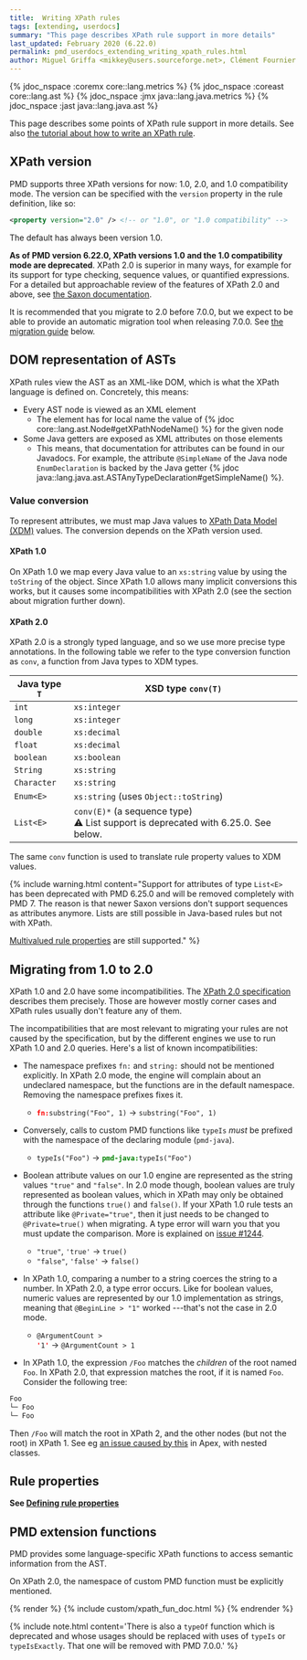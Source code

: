 ```yaml
---
title:  Writing XPath rules
tags: [extending, userdocs]
summary: "This page describes XPath rule support in more details"
last_updated: February 2020 (6.22.0)
permalink: pmd_userdocs_extending_writing_xpath_rules.html
author: Miguel Griffa <mikkey@users.sourceforge.net>, Clément Fournier <clement.fournier76@gmail.com>
---
```



{% jdoc_nspace :coremx core::lang.metrics %}
{% jdoc_nspace :coreast core::lang.ast %}
{% jdoc_nspace :jmx java::lang.java.metrics %}
{% jdoc_nspace :jast java::lang.java.ast %}


This page describes some points of XPath rule support in more details. See
also [the tutorial about how to write an XPath rule](pmd_userdocs_extending_your_first_rule.html).

<!-- Later we can document the specific subset of XPath features our wrappers support -->

## XPath version

PMD supports three XPath versions for now: 1.0, 2.0, and 1.0 compatibility mode.
The version can be specified with the `version` property in the rule definition, like so:

```xml
<property version="2.0" /> <!-- or "1.0", or "1.0 compatibility" -->
```

The default has always been version 1.0.

**As of PMD version 6.22.0, XPath versions 1.0 and the 1.0 compatibility mode are
deprecated**. XPath 2.0 is superior in many ways, for example for its support for
type checking, sequence values, or quantified expressions. For a detailed
but approachable review of the features of XPath 2.0 and above, see [the Saxon documentation](https://www.saxonica.com/documentation/index.html#!expressions).

It is recommended that you migrate to 2.0 before 7.0.0, but we expect
to be able to provide an automatic migration tool when releasing 7.0.0.
See [the migration guide](#migrating-from-10-to-20) below.


## DOM representation of ASTs

XPath rules view the AST as an XML-like DOM, which is what the XPath language is
defined on. Concretely, this means:
* Every AST node is viewed as an XML element
  * The element has for local name the value of {% jdoc core::lang.ast.Node#getXPathNodeName() %}
  for the given node
* Some Java getters are exposed as XML attributes on those elements
  * This means, that documentation for attributes can be found in our Javadocs. For
  example, the attribute `@SimpleName` of the Java node `EnumDeclaration` is backed
  by the Java getter {% jdoc java::lang.java.ast.ASTAnyTypeDeclaration#getSimpleName() %}.

### Value conversion

To represent attributes, we must map Java values to [XPath Data Model (XDM)](https://www.w3.org/TR/xpath-datamodel/) values. The conversion
depends on the XPath version used.

#### XPath 1.0

On XPath 1.0 we map every Java value to an `xs:string` value by using the `toString`
of the object. Since XPath 1.0 allows many implicit conversions this works, but it
causes some incompatibilities with XPath 2.0 (see the section about migration further
 down).

#### XPath 2.0

XPath 2.0 is a strongly typed language, and so we use more precise type annotations.
In the following table we refer to the type conversion function as `conv`, a
function from Java types to XDM types.

| Java type `T` | XSD type `conv(T)`
|-----------------|---------------------|
|`int`            | `xs:integer`
|`long`           | `xs:integer`
|`double`         | `xs:decimal`
|`float`          | `xs:decimal`
|`boolean`        | `xs:boolean`
|`String`         | `xs:string`
|`Character`      | `xs:string`
|`Enum<E>`        | `xs:string` (uses `Object::toString`)
|`List<E>`        | `conv(E)*` (a sequence type) <br> ⚠️ List support is deprecated with 6.25.0. See below.


The same `conv` function is used to translate rule property values to XDM values.

{% include warning.html content="Support for attributes of type `List<E>` has been deprecated
with PMD 6.25.0 and will be removed completely with PMD 7. The reason is that newer Saxon
versions don't support sequences as attributes anymore. Lists are still possible in Java-based
rules but not with XPath.

[Multivalued rule properties](pmd_userdocs_extending_defining_properties.html#multivalued-properties)
are still supported." %}


## Migrating from 1.0 to 2.0

XPath 1.0 and 2.0 have some incompatibilities. The [XPath 2.0 specification](https://www.w3.org/TR/xpath20/#id-incompat-in-false-mode)
describes them precisely. Those are however mostly corner cases and XPath
rules usually don't feature any of them.

The incompatibilities that are most relevant to migrating your rules are not
caused by the specification, but by the different engines we use to run
XPath 1.0 and 2.0 queries. Here's a list of known incompatibilities:

* The namespace prefixes `fn:` and `string:` should not be mentioned explicitly.
In XPath 2.0 mode, the engine will complain about an undeclared namespace, but
the functions are in the default namespace. Removing the namespace prefixes fixes it.
   * <code><b style="color:red">fn:</b>substring("Foo", 1)</code> &rarr; `substring("Foo", 1)`
* Conversely, calls to custom PMD functions like `typeIs` *must* be prefixed
with the namespace of the declaring module (`pmd-java`).
   * `typeIs("Foo")` &rarr; <code><b style="color:green">pmd-java:</b>typeIs("Foo")</code>
* Boolean attribute values on our 1.0 engine are represented as the string values
`"true"` and `"false"`. In 2.0 mode though, boolean values are truly represented
as boolean values, which in XPath may only be obtained through the functions
`true()` and `false()`.
If your XPath 1.0 rule tests an attribute like `@Private="true"`, then it just
needs to be changed to `@Private=true()` when migrating. A type error will warn
you that you must update the comparison. More is explained on [issue #1244](https://github.com/pmd/pmd/issues/1244).
   * `"true"`, `'true'` &rarr; `true()`
   * `"false"`, `'false'` &rarr; `false()`

* In XPath 1.0, comparing a number to a string coerces the string to a number.
In XPath 2.0, a type error occurs. Like for boolean values, numeric values are
represented by our 1.0 implementation as strings, meaning that `@BeginLine > "1"`
worked ---that's not the case in 2.0 mode.
   * <code>@ArgumentCount > <b style="color:red">'</b>1<b style="color:red">'</b></code> &rarr; `@ArgumentCount > 1`

* In XPath 1.0, the expression `/Foo` matches the *children* of the root named `Foo`.
In XPath 2.0, that expression matches the root, if it is named `Foo`. Consider the following tree:
```java
Foo
└─ Foo
└─ Foo
```
Then `/Foo` will match the root in XPath 2, and the other nodes (but not the root) in XPath 1.
See eg [an issue caused by this](https://github.com/pmd/pmd/issues/1919#issuecomment-512865434) in Apex,
with nested classes.


## Rule properties

**See [Defining rule properties](pmd_userdocs_extending_defining_properties.html#for-xpath-rules)**


## PMD extension functions

PMD provides some language-specific XPath functions to access semantic
information from the AST.

On XPath 2.0, the namespace of custom PMD function must be explicitly mentioned.

{% render %}
{% include custom/xpath_fun_doc.html %}
{% endrender %}

{% include note.html content='There is also a `typeOf` function which is
deprecated and whose usages should be replaced with uses of `typeIs` or
`typeIsExactly`. That one will be removed with PMD 7.0.0.' %}


